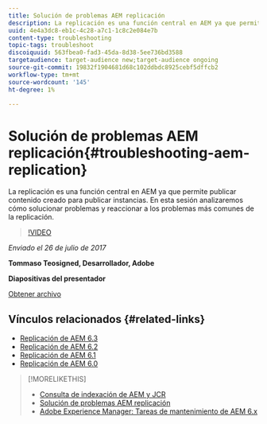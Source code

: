 ```yaml
---
title: Solución de problemas AEM replicación
description: La replicación es una función central en AEM ya que permite publicar contenido creado para publicar instancias. En esta sesión analizaremos cómo solucionar problemas y reaccionar a los problemas más comunes de la replicación.
uuid: 4e4a3dc8-eb1c-4c28-a7c1-1c8c2e084e7b
content-type: troubleshooting
topic-tags: troubleshoot
discoiquuid: 563fbea0-fad3-45da-8d38-5ee736bd3588
targetaudience: target-audience new;target-audience ongoing
source-git-commit: 19832f1904681d68c102ddbdc8925cebf5dffcb2
workflow-type: tm+mt
source-wordcount: '145'
ht-degree: 1%

---
```



# Solución de problemas AEM replicación{#troubleshooting-aem-replication}

La replicación es una función central en AEM ya que permite publicar contenido creado para publicar instancias. En esta sesión analizaremos cómo solucionar problemas y reaccionar a los problemas más comunes de la replicación.

>[!VIDEO](https://video.tv.adobe.com/v/19282/?quality=9)

*Enviado el 26 de julio de 2017*

**Tommaso Teosigned, Desarrollador, Adobe**

**Diapositivas del presentador**

[Obtener archivo](assets/aem-gems-troubleshooting-aem-replication.pdf)

## Vínculos relacionados {#related-links}

* [Replicación de AEM 6.3](https://docs.adobe.com/docs/en/aem/6-3/deploy/configuring/replication.html)
* [Replicación de AEM 6.2](https://docs.adobe.com/docs/en/aem/6-2/deploy/configuring/replication.html)
* [Replicación de AEM 6.1](https://docs.adobe.com/docs/en/aem/6-1/deploy/configuring/replication.html)
* [Replicación de AEM 6.0](https://docs.adobe.com/docs/en/aem/6-0/deploy/configuring/replication.html)

>[!MORELIKETHIS]
>
>* [Consulta de indexación de AEM y JCR](aem-indexing-jcr-query.md)
>* [Solución de problemas AEM replicación](aem-troubleshooting-aem-replication.md)
>* [Adobe Experience Manager: Tareas de mantenimiento de AEM 6.x](https://helpx.adobe.com/experience-manager/kt/eseminars/ccoo-aem-Aug-register.html)

